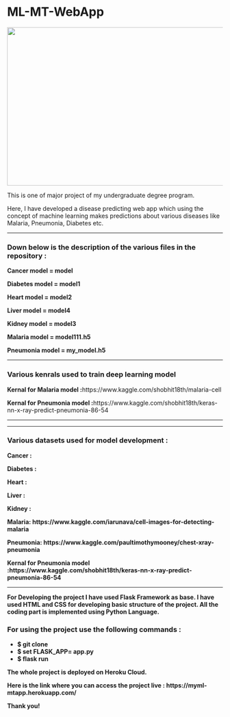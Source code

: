 # ML-MT-WebApp

<img src="https://www.elderresearch.com/hubfs/BLOG_Parkinson%E2%80%99s%20Test%20Recommendation%20Engine.jpg" width="1400" height="370" />
<p> This is one of major project of my undergraduate degree program.</p>
<p>Here, I have developed a disease predicting web app which using the concept of machine learning makes predictions about various diseases like Malaria, Pneumonia, Diabetes etc.</p>

<hr>
<h3> Down below is the description of the various files in the repository :</h3>

<p><b>Cancer model = model</b></p>
<p><b>Diabetes model = model1</b></p>
<p><b>Heart model = model2</b></p>
<p><b>Liver model = model4</b></p>
<p><b>Kidney model = model3</b></p>

<p><b>Malaria model = model111.h5</b></p>
<p><b>Pneumonia model = my_model.h5</b></p>

<hr>

<h3> Various kenrals used to train deep learning model </h3>

<p><b>Kernal for Malaria model :</b>https://www.kaggle.com/shobhit18th/malaria-cell</p>

<p><b>Kernal for Pneumonia model :</b>https://www.kaggle.com/shobhit18th/keras-nn-x-ray-predict-pneumonia-86-54</p>
<hr>

<hr>

<h3> Various datasets used for model development : </h3>

<p><b>Cancer : </p>
<p><b>Diabetes : </p>
<p><b>Heart : </p>
<p><b>Liver : </p>
<p><b>Kidney : </p>

<p><b>Malaria: https://www.kaggle.com/iarunava/cell-images-for-detecting-malaria </p>
<p><b>Pneumonia: https://www.kaggle.com/paultimothymooney/chest-xray-pneumonia </p>

<p><b>Kernal for Pneumonia model :</b>https://www.kaggle.com/shobhit18th/keras-nn-x-ray-predict-pneumonia-86-54</p>
<hr>

<p> For Developing the project I have used Flask Framework as base. I have used HTML and CSS for developing basic structure of the project.
  All the coding part is implemented using Python Language.</p>
 <h3> For using the project use the following commands : </h3>
 <ul>
  <li> $ git clone <repo link> </li>
  <li> $ set FLASK_APP= app.py</li>
  <li> $ flask run</li>
  </ul>
  
  <p> The whole project is deployed on Heroku Cloud.
  
 <p> Here is the link where you can access the project live : https://myml-mtapp.herokuapp.com/ <p>
  <p> Thank you!</p>

